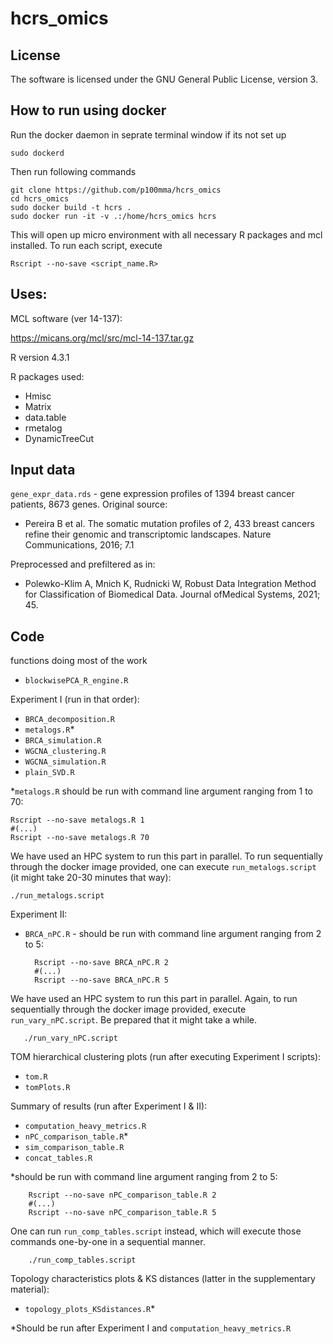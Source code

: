 # hcrs_omics

## License
The software is licensed under the GNU General Public License, version 3.

## How to run using docker

Run the docker daemon in seprate terminal window if its not set up

	sudo dockerd

Then run following commands

	git clone https://github.com/p100mma/hcrs_omics
	cd hcrs_omics
	sudo docker build -t hcrs .
	sudo docker run -it -v .:/home/hcrs_omics hcrs

This will open up micro environment with all necessary R packages and mcl installed. To run each script, execute

	Rscript --no-save <script_name.R>
 

## Uses:

MCL software (ver 14-137):

https://micans.org/mcl/src/mcl-14-137.tar.gz

R version 4.3.1

R packages used:
- Hmisc
- Matrix
- data.table
- rmetalog
- DynamicTreeCut

## Input data

`gene_expr_data.rds` - gene expression profiles of 1394 breast cancer patients, 8673 genes.
Original source:
- Pereira B et al. The somatic mutation profiles of 2, 433 breast cancers refine their genomic and transcriptomic landscapes. Nature Communications, 2016; 7.1

Preprocessed and prefiltered as in:
- Polewko-Klim A, Mnich K, Rudnicki W, Robust Data Integration Method for Classification of Biomedical Data. Journal ofMedical Systems, 2021; 45.

## Code

functions doing most of the work
- `blockwisePCA_R_engine.R`

Experiment I (run in that order):
- `BRCA_decomposition.R`
- `metalogs.R`*
- `BRCA_simulation.R`
- `WGCNA_clustering.R`
- `WGCNA_simulation.R`
- `plain_SVD.R`

*`metalogs.R` should be run with command line argument ranging from 1 to 70:

	Rscript --no-save metalogs.R 1
 	#(...)
  	Rscript --no-save metalogs.R 70
   
We have used an HPC system to run this part in parallel.
To run sequentially through the docker image provided, one can execute `run_metalogs.script` (it might take 20-30 minutes that way):

	./run_metalogs.script

Experiment II:
- `BRCA_nPC.R` - should be run with command line argument ranging from 2 to 5:
  
        Rscript --no-save BRCA_nPC.R 2
        #(...)
        Rscript --no-save BRCA_nPC.R 5

We have used an HPC system to run this part in parallel. 
Again, to run sequentially through the docker image provided, execute `run_vary_nPC.script`. Be prepared that it might take a while.

       ./run_vary_nPC.script

TOM hierarchical clustering plots (run after executing Experiment I scripts):
- `tom.R`
- `tomPlots.R`

Summary of results (run after Experiment I & II):
- `computation_heavy_metrics.R`
- `nPC_comparison_table.R`*
- `sim_comparison_table.R`
- `concat_tables.R`

*should be run with command line argument ranging from 2 to 5:
  
        Rscript --no-save nPC_comparison_table.R 2
        #(...)
        Rscript --no-save nPC_comparison_table.R 5

One can run `run_comp_tables.script` instead, which will execute those commands one-by-one in a sequential manner.

        ./run_comp_tables.script



Topology characteristics plots & KS distances (latter in the supplementary material):
- `topology_plots_KSdistances.R`*

*Should be run after Experiment I and `computation_heavy_metrics.R`
